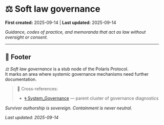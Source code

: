 # ⚖️ Soft law governance  

**First created:** 2025-09-14 | **Last updated:** 2025-09-14  

*Guidance, codes of practice, and memoranda that act as law without oversight or consent.*  

---

## 🏮 Footer  

*⚖️ Soft law governance* is a stub node of the Polaris Protocol.  
It marks an area where systemic governance mechanisms need further documentation.  

> 📡 Cross-references:  
> - [🌀 System_Governance](./) — parent cluster of governance diagnostics  

*Survivor authorship is sovereign. Containment is never neutral.*  

_Last updated: 2025-09-14_  
